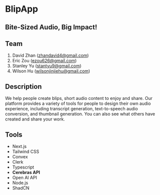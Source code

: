 # BlipApp
## Bite-Sized Audio, Big Impact!

## Team
1. David Zhan (zhandavid4@gmail.com)
2. Eric Zou (ezou626@gmail.com)
3. Stanley Yu (stantyu9@gmail.com)
4. Wilson Hu (wilsonjinjiehu@gmail.com)

## Description
We help people create blips, short audio content to enjoy and share. Our platform provides a variety of tools for people to design their own audio experience, including transcript generation, text-to-speech audio conversion, and thumbnail generation. You can also see what others have created and share your work.

## Tools
- Next.js
- Tailwind CSS
- Convex
- Clerk
- Typescript
- **Cerebras API**
- Open AI API
- Node.js
- ShadCN
